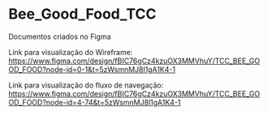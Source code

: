 # Bee_Good_Food_TCC

Documentos criados no Figma

Link para visualização do Wireframe: https://www.figma.com/design/fBIC76gCz4kzuOX3MMVhuY/TCC_BEE_GOOD_FOOD?node-id=0-1&t=5zWsmnMJ8l1gA1K4-1

Link para visualização do fluxo de navegação: https://www.figma.com/design/fBIC76gCz4kzuOX3MMVhuY/TCC_BEE_GOOD_FOOD?node-id=4-74&t=5zWsmnMJ8l1gA1K4-1